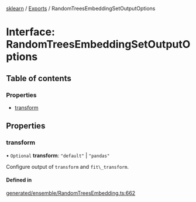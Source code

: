 [sklearn](../readme.md) / [Exports](../modules.md) / RandomTreesEmbeddingSetOutputOptions

# Interface: RandomTreesEmbeddingSetOutputOptions

## Table of contents

### Properties

- [transform](RandomTreesEmbeddingSetOutputOptions.md#transform)

## Properties

### transform

• `Optional` **transform**: ``"default"`` \| ``"pandas"``

Configure output of `transform` and `fit\_transform`.

#### Defined in

[generated/ensemble/RandomTreesEmbedding.ts:662](https://github.com/transitive-bullshit/scikit-learn-ts/blob/367336a/packages/sklearn/src/generated/ensemble/RandomTreesEmbedding.ts#L662)
